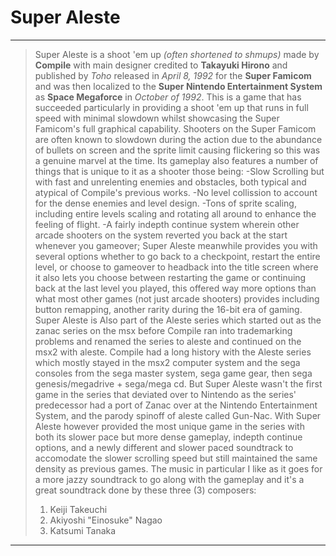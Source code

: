 # **Super Aleste**
---
> Super Aleste is a shoot 'em up *(often shortened to shmups)* made by **Compile** with main designer credited to **Takayuki Hirono** and published by *Toho* released in *April 8, 1992* for the **Super Famicom** and was then localized to the **Super Nintendo Entertainment System** as **Space Megaforce** in *October of 1992*.
> This is a game that has succeeded particularly in providing a shoot 'em up that runs in full speed with minimal slowdown whilst showcasing the Super Famicom's full graphical capability.
> Shooters on the Super Famicom are often known to slowdown during the action due to the abundance of bullets on screen and the sprite limit causing flickering so this was a genuine marvel at the time.
> Its gameplay also features a number of things that is unique to it as a shooter those being:
> -Slow Scrolling but with fast and unrelenting enemies and obstacles, both typical and atypical of Compile's previous works.
> -No level collission to account for the dense enemies and level design.
> -Tons of sprite scaling, including entire levels scaling and rotating all around to enhance the feeling of flight.
> -A fairly indepth continue system wherein other arcade shooters on the system reverted you back at the start whenever you gameover; Super Aleste meanwhile provides you with several options whether to go back to a checkpoint, restart the entire level, or choose to gameover to headback into the title screen where it also lets you choose between restarting the game or continuing back at the last level you played, this offered way more options than what most other games (not just arcade shooters) provides including button remapping, another rarity during the 16-bit era of gaming.
> Super Aleste is Also part of the Aleste series which started out as the zanac series on the msx before Compile ran into trademarking problems and renamed the series to aleste and continued on the msx2 with aleste.
> Compile had a long history with the Aleste series which mostly stayed in the msx2 computer system and the sega consoles from the sega master system, sega game gear, then sega genesis/megadrive + sega/mega cd.
> But Super Aleste wasn't the first game in the series that deviated over to Nintendo as the series' predecessor had a port of Zanac over at the Nintendo Entertainment System, and the parody spinoff of aleste called Gun-Nac.
> With Super Aleste however provided the most unique game in the series with both its slower pace but more dense gameplay, indepth continue options, and a newly different and slower paced soundtrack to accomodate the slower scrolling speed but still maintained the same density as previous games.
> The music in particular I like as it goes for a more jazzy soundtrack to go along with the gameplay and it's a great soundtrack done by these three (3) composers:
> 1. Keiji Takeuchi
> 2. Akiyoshi "Einosuke" Nagao
> 3. Katsumi Tanaka
---
